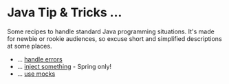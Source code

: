 # Java Tip & Tricks ...

Some recipes to handle standard Java programming situations. It's made for newbie or rookie audiences, so excuse short and simplified descriptions at some places.

* ... [handle errors](README-HandleErrors.md)
* ... [inject something](README-InjectSomething.md) - Spring only!
* ... [use mocks](README-UseMocks.md)